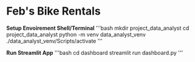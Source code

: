 # Feb's Bike Rentals

**Setup Envoirement Shell/Terminal**
'''bash
mkdir project_data_analyst
cd project_data_analyst
python -m venv data_analyst_venv
./data_analyst_venv/Scripts/activate
'''

**Run Streamlit App**
'''bash
cd dashboard
streamlit run dashboard.py
'''

